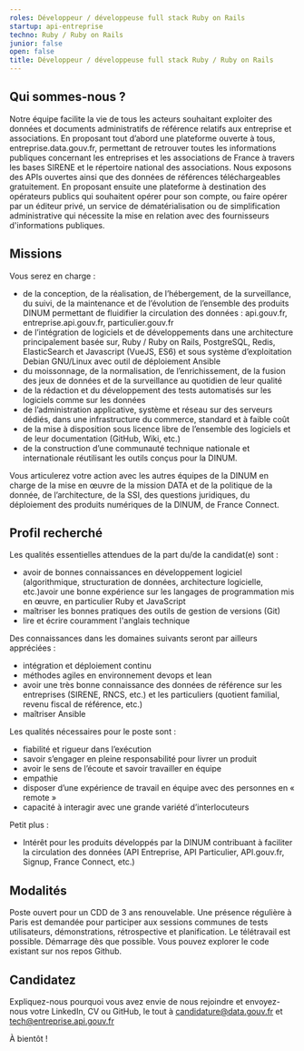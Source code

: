 ```yaml
---
roles: Développeur / développeuse full stack Ruby on Rails
startup: api-entreprise
techno: Ruby / Ruby on Rails
junior: false
open: false
title: Développeur / développeuse full stack Ruby / Ruby on Rails
---
```


## Qui sommes-nous ?

Notre équipe facilite la vie de tous les acteurs souhaitant exploiter des données et documents administratifs de référence relatifs aux entreprise et associations.
En proposant tout d’abord une plateforme ouverte à tous, entreprise.data.gouv.fr, permettant de retrouver toutes les informations publiques concernant les entreprises et les associations de France à travers les bases SIRENE et le répertoire national des associations. Nous exposons des APIs ouvertes ainsi que des données de références téléchargeables gratuitement.
En proposant ensuite une plateforme à destination des opérateurs publics qui souhaitent opérer pour son compte, ou faire opérer par un éditeur privé, un service de dématérialisation ou de simplification administrative qui nécessite la mise en relation avec des fournisseurs d'informations publiques.

## Missions

Vous serez en charge :

- de la conception, de la réalisation, de l’hébergement, de la surveillance, du suivi, de la maintenance et de l’évolution de l’ensemble des produits DINUM permettant de fluidifier la circulation des données : api.gouv.fr, entreprise.api.gouv.fr, particulier.gouv.fr
- de l’intégration de logiciels et de développements dans une architecture principalement basée sur, Ruby / Ruby on Rails, PostgreSQL, Redis, ElasticSearch et Javascript (VueJS, ES6) et sous système d’exploitation Debian GNU/Linux avec outil de déploiement Ansible
- du moissonnage, de la normalisation, de l’enrichissement, de la fusion des jeux de données et de la surveillance au quotidien de leur qualité
- de la rédaction et du développement des tests automatisés sur les logiciels comme sur les données
- de l’administration applicative, système et réseau sur des serveurs dédiés, dans une infrastructure du commerce, standard et à faible coût
- de la mise à disposition sous licence libre de l’ensemble des logiciels et de leur documentation (GitHub, Wiki, etc.)
- de la construction d’une communauté technique nationale et internationale réutilisant les outils conçus pour la DINUM.

Vous articulerez votre action avec les autres équipes de la DINUM en charge de la mise en œuvre de la mission DATA et de la politique de la donnée,  de l’architecture, de la SSI, des questions juridiques, du déploiement des produits numériques de la DINUM, de France Connect.

## Profil recherché

Les qualités essentielles attendues de la part du/de la candidat(e) sont :
- avoir de bonnes connaissances en développement logiciel (algorithmique, structuration de données, architecture logicielle, etc.)avoir une bonne expérience sur les langages de programmation mis en œuvre, en particulier Ruby et JavaScript
- maîtriser les bonnes pratiques des outils de gestion de versions (Git)
- lire et écrire couramment l'anglais technique

Des connaissances dans les domaines suivants seront par ailleurs appréciées :
- intégration et déploiement continu
- méthodes agiles en environnement devops et lean
- avoir une très bonne connaissance des données de référence sur les entreprises (SIRENE, RNCS, etc.) et les particuliers (quotient familial, revenu fiscal de référence, etc.)
- maîtriser Ansible

Les qualités nécessaires pour le poste sont :
- fiabilité et rigueur dans l’exécution 
- savoir s’engager en pleine responsabilité pour livrer un produit
- avoir le sens de l’écoute et savoir travailler en équipe
- empathie
- disposer d’une expérience de travail en équipe avec des personnes en « remote »
- capacité à interagir avec une grande variété d’interlocuteurs

Petit plus :
- Intérêt pour les produits développés par la DINUM contribuant à faciliter la circulation des données (API Entreprise, API Particulier, API.gouv.fr, Signup, France Connect, etc.)

## Modalités

Poste ouvert pour un CDD de 3 ans renouvelable. Une présence régulière à Paris est demandée pour participer aux sessions communes de tests utilisateurs, démonstrations, rétrospective et planification. Le télétravail est possible. Démarrage dès que possible.
Vous pouvez explorer le code existant sur nos repos Github.

## Candidatez

Expliquez-nous pourquoi vous avez envie de nous rejoindre et envoyez-nous votre LinkedIn, CV ou GitHub, le tout à candidature@data.gouv.fr et tech@entreprise.api.gouv.fr

À bientôt !
